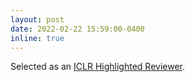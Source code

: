 ```yaml
---
layout: post
date: 2022-02-22 15:59:00-0400
inline: true
---
```


Selected as an [ICLR Highlighted Reviewer](https://iclr.cc/Conferences/2022/Reviewers).
